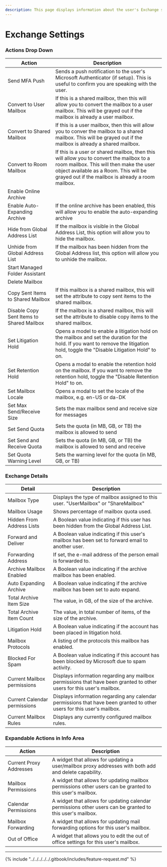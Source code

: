 ```yaml
---
description: This page displays information about the user's Exchange settings.
---
```


# Exchange Settings

### Actions Drop Down

| Action                                    | Description                                                                                                                                                                                                                        |
| ----------------------------------------- | ---------------------------------------------------------------------------------------------------------------------------------------------------------------------------------------------------------------------------------- |
| Send MFA Push                             | Sends a push notification to the user's Microsoft Authenticator (if setup). This is useful to confirm you are speaking with the user.                                                                                              |
| Convert to User Mailbox                   | If this is a shared mailbox, then this will allow you to convert the mailbox to a user mailbox. This will be grayed out if the mailbox is already a user mailbox.                                                                  |
| Convert to Shared Mailbox                 | If this is a user mailbox, then this will allow you to conver the mailbox to a shared mailbox. This will be grayed out if the mailbox is already a shared mailbox.                                                                 |
| Convert to Room Mailbox                   | If this is a user or shared mailbox, then this will allow you to convert the mailbox to a room mailbox. This will then make the user object available as a Room. This will be grayed out if the mailbox is already a room mailbox. |
| Enable Online Archive                     |                                                                                                                                                                                                                                    |
| Enable Auto-Expanding Archive             | If the online archive has been enabled, this will allow you to enable the auto-expanding archive                                                                                                                                   |
| Hide from Global Address List             | If the mailbox is visible in the Global Address List, this option will allow you to hide the mailbox.                                                                                                                              |
| Unhide from Global Address List           | If the mailbox has been hidden from the Global Address list, this option will allow you to unhide the mailbox.                                                                                                                     |
| Start Managed Folder Assistant            |                                                                                                                                                                                                                                    |
| Delete Mailbox                            |                                                                                                                                                                                                                                    |
| Copy Sent Items to Shared Mailbox         | If this mailbox is a shared mailbox, this will set the attribute to copy sent items to the shared mailbox.                                                                                                                         |
| Disable Copy Sent Items to Shared Mailbox | If the mailbox is a shared mailbox, this will set the attribute to disable copy items to the shared mailbox.                                                                                                                       |
| Set Litigation Hold                       | Opens a model to enable a litigation hold on the mailbox and set the duration for the hold. If you want to remove the litigation hold, toggle the "Disable Litigation Hold" to on.                                                 |
| Set Retention Hold                        | Opens a modal to enable the retention hold on the mailbox. If you want to remove the retention hold, toggle the "Disable Retention Hold" to on.                                                                                    |
| Set Mailbox Locale                        | Opens a modal to set the locale of the mailbox, e.g. en-US or da-DK                                                                                                                                                                |
| Set Max Send/Receive Size                 | Sets the max mailbox send and receive size for messages                                                                                                                                                                            |
| Set Send Quota                            | Sets the quota (in MB, GB, or TB) the mailbox is allowed to send                                                                                                                                                                   |
| Set Send and Receive Quota                | Sets the quota (in MB, GB, or TB) the mailbox is allowed to send and receive                                                                                                                                                       |
| Set Quota Warning Level                   | Sets the warning level for the quota (in MB, GB, or TB)                                                                                                                                                                            |

### Exchange Details

| Detail                       | Description                                                                                                            |
| ---------------------------- | ---------------------------------------------------------------------------------------------------------------------- |
| Mailbox Type                 | Displays the type of mailbox assigned to this user. "UserMailbox" or "ShareMailbox"                                    |
| Mailbox Usage                | Shows percentage of mailbox quota used.                                                                                |
| Hidden From Address Lists    | A Boolean value indicating if this user has been hidden from the Global Address List.                                  |
| Forward and Deliver          | A Boolean value indicating if this user's mailbox has been set to forward email to another user.                       |
| Forwarding Address           | If set, the e-mail address of the person email is forwarded to.                                                        |
| Archive Mailbox Enabled      | A Boolean value indicating if the archive mailbox has been enabled.                                                    |
| Auto Expanding Archive       | A Boolean value indicating if the archive mailbox has been set to auto expand.                                         |
| Total Archive Item Size      | The value, in GB, of the size of the archive.                                                                          |
| Total Archive Item Count     | The value, in total number of items, of the size of the archive.                                                       |
| Litigation Hold              | A Boolean value indicating if the account has been placed in litigation hold.                                          |
| Mailbox Protocols            | A listing of the protocols this mailbox has enabled.                                                                   |
| Blocked For Spam             | A Boolean value indicating if this account has been blocked by Microsoft due to spam activity.                         |
| Current Mailbox permissions  | Displays information regarding any mailbox permissions that have been granted to other users for this user's mailbox.  |
| Current Calendar permissions | Displays information regarding any calendar permissions that have been granted to other users for this user's mailbox. |
| Current Mailbox Rules        | Displays any currently configured mailbox rules.                                                                       |

### Expandable Actions in Info Area

| Action                  | Description                                                                                               |
| ----------------------- | --------------------------------------------------------------------------------------------------------- |
| Current Proxy Addresses | A widget that allows for updating a user/mailbox proxy addresses with both add and delete capability.     |
| Mailbox Permissions     | A widget that allows for updating mailbox permissions other users can be granted to this user's mailbox.  |
| Calendar Permissions    | A widget that allows for updating calendar permissions other users can be granted to this user's mailbox. |
| Mailbox Forwarding      | A widget that allows for updating mail forwarding options for this user's mailbox.                        |
| Out of Office           | A widget that allows you to edit the out of office settings for this user's mailbox.                      |

***

{% include "../../../../../.gitbook/includes/feature-request.md" %}

